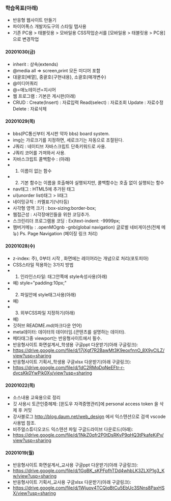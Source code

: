 ### 학습목표(아래)

- 반응형 웹사이트 만들기
- 파이어폭스 개발자도구의 스타일 탭사용
- 기존 PC용 > 태블릿용 > 모바일용 CSS작업순서를 [모바일용 > 태블릿용 > PC용] 으로 변경작업
#### 20201030(금)
- inherit : 상속(extends)
- @media all => screen,print 모든 미디어 포함
- 대괄호[배열], 중괄호{구현내용}, 소괄호(매개변수)
- @미디어쿼리
- @=애노테이션=지시어
- 웹 프로그램 : 기본은 게시판(아래)
- CRUD : Create(Insert) : 자료입력
                Read(select) : 자료조회
                Update          : 자료수정
                Delete           : 자료삭제
#### 20201029(목)
- bbs(PC통신부터 게시판 약자 bbs) board system.
- img는 가로크기를 지정하면, 세로크기는 자동으로 조절된다.
- J쿼리 : 네이티브 자바스크립트 단축키워드로 사용. 
- J쿼리 코어를 가져와서 사용.
- 자바스크립트 콜백함수 : (아래)
- 1. 이름이 없는 함수
- 2. 기본 함수는 이름을 호출해야 실행되지만, 콜백함수는 호출 없이 실행되는 함수
- nav태그 : HTML5에 추가된 태그
- ul(unorder list)태그 > li태그
-  네이밍규칙 : 카멜표기(낙타등)
- 사각형 영역 크기 : box-sizing:border-box;
- 웹접근성 : 시각장애인들을 위한 코딩추가.
- 스크린리더 프로그램용 코딩 : Ex)text-indent: -9999px;
- 햄버거메뉴 : .openMOgnb -gnb(global navigation) 글로벌 네비게이션(전체 메뉴)
Ps. Page Navigation (페이징 링크 처리)
#### 20201028(수)
- z-index: 주), 0부터 시작 , 화면에는 레이어라는 개념으로 처리(포토피아)
- CSS스타일 적용하는 3가지 방법
- 1. 인라인스타일: 태그안쪽에 style속성사용(아래) 
- 예) style="padding:10px;"
- 2. 파일안에 style태그사용(아래)
- 예) <style>내부스타일 주기</style>
- 3. 외부CSS파일 지정하기(아래)
- 예) <link href="css파일위치" />
- 깃허브 README.md(마크다운 언어)
- meta데이터: 데이터의 데이터임.(콘텐츠를 설명하는 데이터).
- 메타태그중 viewport는 반응형사이트에서 필수.
- 반응형사이트 화면설계서_학생용 구글ppt 다운받기(아래 구글링크):
- https://drive.google.com/file/d/17jXgf7R2BawMt3K9eoxfnnO_8X9yClLZ/view?usp=sharing
- 반응형사이트 기획서_학생용 구글xlsx 다운받기(아래 구글링크):
- https://drive.google.com/file/d/1dC2RMqDqNeEFtr-r-dvcsKk0YwPjk0Xy/view?usp=sharing

#### 20201022(목)

- 소스내용 교육용으로 정리
- 깃 사용시 토큰인증헤제: [윈도우 자격증명관리]에 personal access token 을 삭제 후 커밋
- 강사블로그 http://blog.daum.net/web_design 에서 익스텐션으로 검색 vscode 사용법 참조.
- 비주얼스튜디오코드 익스텐션 파일 구글드라이브 다운로드(아래):
- https://drive.google.com/file/d/1NkZ0qfr2P0tDsRKyP9qHQ3tPkafeKiPv/view?usp=sharing

#### 20201019(월)

- 반응형사이트 화면설계서_교사용 구글ppt 다운받기(아래 구글링크):
- https://drive.google.com/file/d/1GqBK_sKPFpfhTDd4whbLK3ZLXP1g3_Kw/view?usp=sharing
- 반응형사이트 기획서_교사용 구글xlsx 다운받기(아래 구글링크):
- https://drive.google.com/file/d/1Wjuov4TCQjqBtCu5EbUc3SNns8PaxHSX/view?usp=sharing